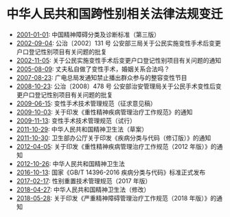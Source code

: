 # 中华人民共和国跨性别相关法律法规变迁

- [2001-01-01][]: 中国精神障碍分类及诊断标准（第三版）
- [2002-09-04][]: 公治〔2002〕131 号 公安部三局关于公民实施变性手术后变更户口登记性别项目有关问题的批复
- [2002-11-05][]: 关于公民实施变性手术后变更户口登记性别项目有关问题的通知
- [2005-08-09][]: 丈夫私自做了变性手术，婚姻关系合法吗？
- [2007-08-23][]: 广电总局发通知禁止播出群众参与的整容变性节目
- [2008-10-23][]: 公治〔2008〕478 号 公安部治安管理局关于公民手术变性后变更户口登记性别项目有关问题的批复
- [2009-06-15][]: 变性手术技术管理规范（征求意见稿）
- [2009-10-03][]: 关于印发《重性精神疾病管理治疗工作规范》的通知
- [2009-11-13][]: 变性手术技术管理规范（试行）
- [2011-10-29][]: 中华人民共和国精神卫生法（草案）
- [2011-10-30][]: 卫生部办公厅关于印发《疾病分类与代码（修订版）》的通知
- [2012-04-05][]: 关于印发《重性精神疾病管理治疗工作规范（2012 年版）》的通知
- [2012-10-26][]: 中华人民共和国精神卫生法
- [2016-10-13][]: 国家《GB/T 14396-2016 疾病分类与代码》标准正式发布
- [2017-02-17][]: 性别重置技术管理规范（2017 年版）
- [2018-04-27][]: 中华人民共和国精神卫生法（修改）
- [2018-05-28][]: 关于印发《严重精神障碍管理治疗工作规范（2018 年版）》的通知

[2001-01-01]: https://github.com/mtf-wiki/legal-spec/commit/2001-01-01
[2002-09-04]: https://github.com/mtf-wiki/legal-spec/commit/2002-09-04
[2002-11-05]: https://github.com/mtf-wiki/legal-spec/commit/2002-11-05
[2005-08-09]: https://github.com/mtf-wiki/legal-spec/commit/2005-08-09
[2007-08-23]: https://github.com/mtf-wiki/legal-spec/commit/2007-08-23
[2008-10-23]: https://github.com/mtf-wiki/legal-spec/commit/2008-10-23
[2009-06-15]: https://github.com/mtf-wiki/legal-spec/commit/2009-06-15
[2009-10-03]: https://github.com/mtf-wiki/legal-spec/commit/2009-10-03
[2009-11-13]: https://github.com/mtf-wiki/legal-spec/commit/2009-11-13
[2011-10-29]: https://github.com/mtf-wiki/legal-spec/commit/2011-10-29
[2011-10-30]: https://github.com/mtf-wiki/legal-spec/commit/2011-10-30
[2012-04-05]: https://github.com/mtf-wiki/legal-spec/commit/2012-04-05
[2012-10-26]: https://github.com/mtf-wiki/legal-spec/commit/2012-10-26
[2016-10-13]: https://github.com/mtf-wiki/legal-spec/commit/2016-10-13
[2017-02-17]: https://github.com/mtf-wiki/legal-spec/commit/2017-02-17
[2018-04-27]: https://github.com/mtf-wiki/legal-spec/commit/2018-04-27
[2018-05-28]: https://github.com/mtf-wiki/legal-spec/commit/2018-05-28
